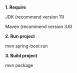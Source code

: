 **1. Require**

JDK (recommend version 11)

Maven (recommend version 3.6)

**2. Run project**

mvn spring-boot:run

**3. Build project**

mvn package
